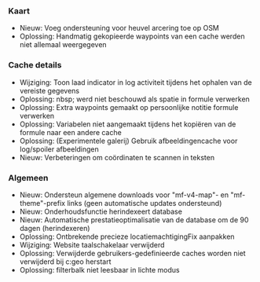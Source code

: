 
### Kaart
- Nieuw: Voeg ondersteuning voor heuvel arcering toe op OSM
- Oplossing: Handmatig gekopieerde waypoints van een cache werden niet allemaal weergegeven

### Cache details
- Wijziging: Toon laad indicator in log activiteit tijdens het ophalen van de vereiste gegevens
- Oplossing: nbsp; werd niet beschouwd als spatie in formule verwerken
- Oplossing: Extra waypoints gemaakt op persoonlijke notitie formule verwerken
- Oplossing: Variabelen niet aangemaakt tijdens het kopiëren van de formule naar een andere cache
- Oplossing: (Experimentele galerij) Gebruik afbeeldingencache voor log/spoiler afbeeldingen
- Nieuw: Verbeteringen om coördinaten te scannen in teksten

### Algemeen
- Nieuw: Ondersteun algemene downloads voor "mf-v4-map"- en "mf-theme"-prefix links (geen automatische updates ondersteund)
- Nieuw: Onderhoudsfunctie herindexeert database
- Nieuw: Automatische prestatieoptimalisatie van de database om de 90 dagen (herindexeren)
- Oplossing: Ontbrekende precieze locatiemachtigingFix aanpakken
- Wijziging: Website taalschakelaar verwijderd
- Oplossing: Verwijderde gebruikers-gedefinieerde caches worden niet verwijderd bij c:geo herstart
- Oplossing: filterbalk niet leesbaar in lichte modus
